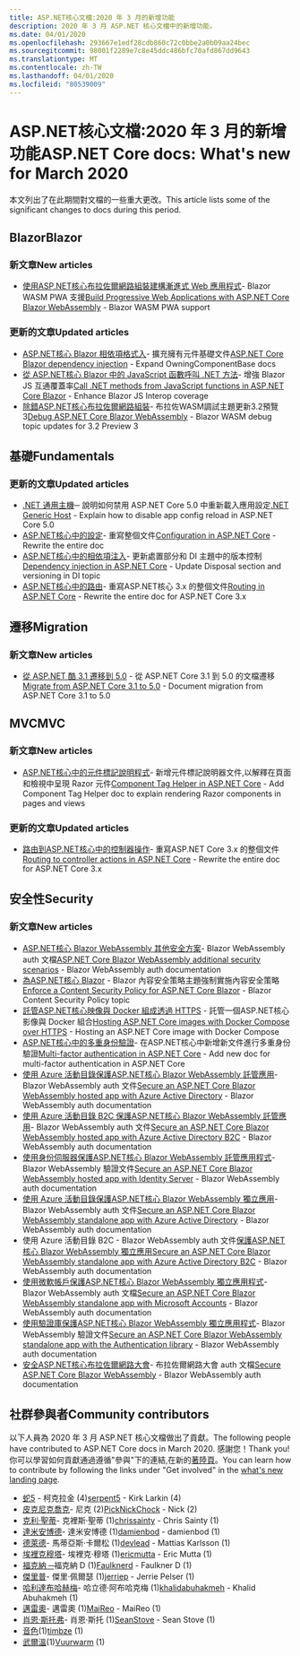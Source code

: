 ```yaml
---
title: ASP.NET核心文檔:2020 年 3 月的新增功能
description: 2020 年 3 月 ASP.NET 核心文檔中的新增功能。
ms.date: 04/01/2020
ms.openlocfilehash: 293667e1edf28cdb860c72c0bbe2a0b09aa24bec
ms.sourcegitcommit: 98001f2289e7c8e45ddc486bfc70afd867dd9643
ms.translationtype: MT
ms.contentlocale: zh-TW
ms.lasthandoff: 04/01/2020
ms.locfileid: "80539009"
---
```

# <a name="aspnet-core-docs-whats-new-for-march-2020"></a><span data-ttu-id="8b5f8-103">ASP.NET核心文檔:2020 年 3 月的新增功能</span><span class="sxs-lookup"><span data-stu-id="8b5f8-103">ASP.NET Core docs: What's new for March 2020</span></span>

<span data-ttu-id="8b5f8-104">本文列出了在此期間對文檔的一些重大更改。</span><span class="sxs-lookup"><span data-stu-id="8b5f8-104">This article lists some of the significant changes to docs during this period.</span></span>

## <a name="blazor"></a><span data-ttu-id="8b5f8-105">Blazor</span><span class="sxs-lookup"><span data-stu-id="8b5f8-105">Blazor</span></span>

### <a name="new-articles"></a><span data-ttu-id="8b5f8-106">新文章</span><span class="sxs-lookup"><span data-stu-id="8b5f8-106">New articles</span></span>

- <span data-ttu-id="8b5f8-107">[使用ASP.NET核心布拉佐爾網路組裝建構漸進式 Web 應用程式](../blazor/progressive-web-app.md)- Blazor WASM PWA 支援</span><span class="sxs-lookup"><span data-stu-id="8b5f8-107">[Build Progressive Web Applications with ASP.NET Core Blazor WebAssembly](../blazor/progressive-web-app.md) - Blazor WASM PWA support</span></span>

### <a name="updated-articles"></a><span data-ttu-id="8b5f8-108">更新的文章</span><span class="sxs-lookup"><span data-stu-id="8b5f8-108">Updated articles</span></span>

- <span data-ttu-id="8b5f8-109">[ASP.NET核心 Blazor 相依項格式入](../blazor/dependency-injection.md)- 擴充擁有元件基礎文件</span><span class="sxs-lookup"><span data-stu-id="8b5f8-109">[ASP.NET Core Blazor dependency injection](../blazor/dependency-injection.md) - Expand OwningComponentBase docs</span></span>
- <span data-ttu-id="8b5f8-110">[從 ASP.NET核心 Blazor 中的 JavaScript 函數呼叫 .NET 方法](../blazor/call-dotnet-from-javascript.md)- 增強 Blazor JS 互通覆蓋率</span><span class="sxs-lookup"><span data-stu-id="8b5f8-110">[Call .NET methods from JavaScript functions in ASP.NET Core Blazor](../blazor/call-dotnet-from-javascript.md) - Enhance Blazor JS Interop coverage</span></span>
- <span data-ttu-id="8b5f8-111">[除錯ASP.NET核心布拉佐爾網路組裝](../blazor/debug.md)- 布拉佐WASM調試主題更新3.2預覽3</span><span class="sxs-lookup"><span data-stu-id="8b5f8-111">[Debug ASP.NET Core Blazor WebAssembly](../blazor/debug.md) - Blazor WASM debug topic updates for 3.2 Preview 3</span></span>

## <a name="fundamentals"></a><span data-ttu-id="8b5f8-112">基礎</span><span class="sxs-lookup"><span data-stu-id="8b5f8-112">Fundamentals</span></span>

### <a name="updated-articles"></a><span data-ttu-id="8b5f8-113">更新的文章</span><span class="sxs-lookup"><span data-stu-id="8b5f8-113">Updated articles</span></span>

- <span data-ttu-id="8b5f8-114">[.NET 通用主機](../fundamentals/host/generic-host.md)─ 說明如何禁用 ASP.NET Core 5.0 中重新載入應用設定</span><span class="sxs-lookup"><span data-stu-id="8b5f8-114">[.NET Generic Host](../fundamentals/host/generic-host.md) - Explain how to disable app config reload in ASP.NET Core 5.0</span></span>
- <span data-ttu-id="8b5f8-115">[ASP.NET核心中的設定](../fundamentals/configuration/index.md)- 重寫整個文件</span><span class="sxs-lookup"><span data-stu-id="8b5f8-115">[Configuration in ASP.NET Core](../fundamentals/configuration/index.md) - Rewrite the entire doc</span></span>
- <span data-ttu-id="8b5f8-116">[ASP.NET核心中的相依項注入](../fundamentals/dependency-injection.md)- 更新處置部分和 DI 主題中的版本控制</span><span class="sxs-lookup"><span data-stu-id="8b5f8-116">[Dependency injection in ASP.NET Core](../fundamentals/dependency-injection.md) - Update Disposal section and versioning in DI topic</span></span>
- <span data-ttu-id="8b5f8-117">[ASP.NET核心中的路由](../fundamentals/routing.md)- 重寫ASP.NET核心 3.x 的整個文件</span><span class="sxs-lookup"><span data-stu-id="8b5f8-117">[Routing in ASP.NET Core](../fundamentals/routing.md) - Rewrite the entire doc for ASP.NET Core 3.x</span></span>

## <a name="migration"></a><span data-ttu-id="8b5f8-118">遷移</span><span class="sxs-lookup"><span data-stu-id="8b5f8-118">Migration</span></span>

### <a name="new-articles"></a><span data-ttu-id="8b5f8-119">新文章</span><span class="sxs-lookup"><span data-stu-id="8b5f8-119">New articles</span></span>

- <span data-ttu-id="8b5f8-120">[從 ASP.NET 酷 3.1 遷移到 5.0](../migration/31-to-50.md) - 從 ASP.NET Core 3.1 到 5.0 的文檔遷移</span><span class="sxs-lookup"><span data-stu-id="8b5f8-120">[Migrate from ASP.NET Core 3.1 to 5.0](../migration/31-to-50.md) - Document migration from ASP.NET Core 3.1 to 5.0</span></span>

## <a name="mvc"></a><span data-ttu-id="8b5f8-121">MVC</span><span class="sxs-lookup"><span data-stu-id="8b5f8-121">MVC</span></span>

### <a name="new-articles"></a><span data-ttu-id="8b5f8-122">新文章</span><span class="sxs-lookup"><span data-stu-id="8b5f8-122">New articles</span></span>

- <span data-ttu-id="8b5f8-123">[ASP.NET核心中的元件標記說明程式](../mvc/views/tag-helpers/built-in/component-tag-helper.md)- 新增元件標記說明器文件,以解釋在頁面和檢視中呈現 Razor 元件</span><span class="sxs-lookup"><span data-stu-id="8b5f8-123">[Component Tag Helper in ASP.NET Core](../mvc/views/tag-helpers/built-in/component-tag-helper.md) - Add Component Tag Helper doc to explain rendering Razor components in pages and views</span></span>

### <a name="updated-articles"></a><span data-ttu-id="8b5f8-124">更新的文章</span><span class="sxs-lookup"><span data-stu-id="8b5f8-124">Updated articles</span></span>

- <span data-ttu-id="8b5f8-125">[路由到ASP.NET核心中的控制器操作](../mvc/controllers/routing.md)- 重寫ASP.NET Core 3.x 的整個文件</span><span class="sxs-lookup"><span data-stu-id="8b5f8-125">[Routing to controller actions in ASP.NET Core](../mvc/controllers/routing.md) - Rewrite the entire doc for ASP.NET Core 3.x</span></span>

## <a name="security"></a><span data-ttu-id="8b5f8-126">安全性</span><span class="sxs-lookup"><span data-stu-id="8b5f8-126">Security</span></span>

### <a name="new-articles"></a><span data-ttu-id="8b5f8-127">新文章</span><span class="sxs-lookup"><span data-stu-id="8b5f8-127">New articles</span></span>

- <span data-ttu-id="8b5f8-128">[ASP.NET核心 Blazor WebAssembly 其他安全方案](../security/blazor/webassembly/additional-scenarios.md)- Blazor WebAssembly auth 文檔</span><span class="sxs-lookup"><span data-stu-id="8b5f8-128">[ASP.NET Core Blazor WebAssembly additional security scenarios](../security/blazor/webassembly/additional-scenarios.md) - Blazor WebAssembly auth documentation</span></span>
- <span data-ttu-id="8b5f8-129">[為ASP.NET核心 Blazor](../security/blazor/content-security-policy.md) - Blazor 內容安全策略主題強制實施內容安全策略</span><span class="sxs-lookup"><span data-stu-id="8b5f8-129">[Enforce a Content Security Policy for ASP.NET Core Blazor](../security/blazor/content-security-policy.md) - Blazor Content Security Policy topic</span></span>
- <span data-ttu-id="8b5f8-130">[託管ASP.NET核心映像與 Docker 組成透過 HTTPS](../security/docker-compose-https.md) - 託管一個ASP.NET核心影像與 Docker 組合</span><span class="sxs-lookup"><span data-stu-id="8b5f8-130">[Hosting ASP.NET Core images with Docker Compose over HTTPS](../security/docker-compose-https.md) - Hosting an ASP.NET Core image with Docker Compose</span></span>
- <span data-ttu-id="8b5f8-131">[ASP.NET核心中的多重身份驗證](../security/authentication/mfa.md)- 在ASP.NET核心中新增新文件進行多重身份驗證</span><span class="sxs-lookup"><span data-stu-id="8b5f8-131">[Multi-factor authentication in ASP.NET Core](../security/authentication/mfa.md) - Add new doc for multi-factor authentication in ASP.NET Core</span></span>
- <span data-ttu-id="8b5f8-132">[使用 Azure 活動目錄保護ASP.NET核心 Blazor WebAssembly 託管應用](../security/blazor/webassembly/hosted-with-azure-active-directory.md)- Blazor WebAssembly auth 文件</span><span class="sxs-lookup"><span data-stu-id="8b5f8-132">[Secure an ASP.NET Core Blazor WebAssembly hosted app with Azure Active Directory](../security/blazor/webassembly/hosted-with-azure-active-directory.md) - Blazor WebAssembly auth documentation</span></span>
- <span data-ttu-id="8b5f8-133">[使用 Azure 活動目錄 B2C 保護ASP.NET核心 Blazor WebAssembly 託管應用](../security/blazor/webassembly/hosted-with-azure-active-directory-b2c.md)- Blazor WebAssembly auth 文件</span><span class="sxs-lookup"><span data-stu-id="8b5f8-133">[Secure an ASP.NET Core Blazor WebAssembly hosted app with Azure Active Directory B2C](../security/blazor/webassembly/hosted-with-azure-active-directory-b2c.md) - Blazor WebAssembly auth documentation</span></span>
- <span data-ttu-id="8b5f8-134">[使用身份伺服器保護ASP.NET核心 Blazor WebAssembly 託管應用程式](../security/blazor/webassembly/hosted-with-identity-server.md)- Blazor WebAssembly 驗證文件</span><span class="sxs-lookup"><span data-stu-id="8b5f8-134">[Secure an ASP.NET Core Blazor WebAssembly hosted app with Identity Server](../security/blazor/webassembly/hosted-with-identity-server.md) - Blazor WebAssembly auth documentation</span></span>
- <span data-ttu-id="8b5f8-135">[使用 Azure 活動目錄保護ASP.NET核心 Blazor WebAssembly 獨立應用](../security/blazor/webassembly/standalone-with-azure-active-directory.md)- Blazor WebAssembly auth 文件</span><span class="sxs-lookup"><span data-stu-id="8b5f8-135">[Secure an ASP.NET Core Blazor WebAssembly standalone app with Azure Active Directory](../security/blazor/webassembly/standalone-with-azure-active-directory.md) - Blazor WebAssembly auth documentation</span></span>
- <span data-ttu-id="8b5f8-136">使用 Azure 活動目錄 B2C - Blazor WebAssembly auth 文件[保護ASP.NET核心 Blazor WebAssembly 獨立應用](../security/blazor/webassembly/standalone-with-azure-active-directory-b2c.md)</span><span class="sxs-lookup"><span data-stu-id="8b5f8-136">[Secure an ASP.NET Core Blazor WebAssembly standalone app with Azure Active Directory B2C](../security/blazor/webassembly/standalone-with-azure-active-directory-b2c.md) - Blazor WebAssembly auth documentation</span></span>
- <span data-ttu-id="8b5f8-137">[使用微軟帳戶保護ASP.NET核心 Blazor WebAssembly 獨立應用程式](../security/blazor/webassembly/standalone-with-microsoft-accounts.md)- Blazor WebAssembly auth 文檔</span><span class="sxs-lookup"><span data-stu-id="8b5f8-137">[Secure an ASP.NET Core Blazor WebAssembly standalone app with Microsoft Accounts](../security/blazor/webassembly/standalone-with-microsoft-accounts.md) - Blazor WebAssembly auth documentation</span></span>
- <span data-ttu-id="8b5f8-138">[使用驗證庫保護ASP.NET核心 Blazor WebAssembly 獨立應用程式](../security/blazor/webassembly/standalone-with-authentication-library.md)- Blazor WebAssembly 驗證文件</span><span class="sxs-lookup"><span data-stu-id="8b5f8-138">[Secure an ASP.NET Core Blazor WebAssembly standalone app with the Authentication library](../security/blazor/webassembly/standalone-with-authentication-library.md) - Blazor WebAssembly auth documentation</span></span>
- <span data-ttu-id="8b5f8-139">[安全ASP.NET核心布拉佐爾網路大會](../security/blazor/webassembly/index.md)- 布拉佐爾網路大會 auth 文檔</span><span class="sxs-lookup"><span data-stu-id="8b5f8-139">[Secure ASP.NET Core Blazor WebAssembly](../security/blazor/webassembly/index.md) - Blazor WebAssembly auth documentation</span></span>

## <a name="community-contributors"></a><span data-ttu-id="8b5f8-140">社群參與者</span><span class="sxs-lookup"><span data-stu-id="8b5f8-140">Community contributors</span></span>

<span data-ttu-id="8b5f8-141">以下人員為 2020 年 3 月 ASP.NET 核心文檔做出了貢獻。</span><span class="sxs-lookup"><span data-stu-id="8b5f8-141">The following people have contributed to ASP.NET Core docs in March 2020.</span></span> <span data-ttu-id="8b5f8-142">感謝您！</span><span class="sxs-lookup"><span data-stu-id="8b5f8-142">Thank you!</span></span> <span data-ttu-id="8b5f8-143">你可以學習如何貢獻通過遵循"參與"下的連結,在新的[著陸頁](index.yml)。</span><span class="sxs-lookup"><span data-stu-id="8b5f8-143">You can learn how to contribute by following the links under "Get involved" in the [what's new landing page](index.yml).</span></span>

- <span data-ttu-id="8b5f8-144">[蛇5](https://github.com/serpent5) - 柯克拉金 (4)</span><span class="sxs-lookup"><span data-stu-id="8b5f8-144">[serpent5](https://github.com/serpent5) - Kirk Larkin (4)</span></span>
- <span data-ttu-id="8b5f8-145">[皮克尼克喬克](https://github.com/PickNickChock)- 尼克 (2)</span><span class="sxs-lookup"><span data-stu-id="8b5f8-145">[PickNickChock](https://github.com/PickNickChock) - Nick (2)</span></span>
- <span data-ttu-id="8b5f8-146">[克利·聖蒂](https://github.com/chrissainty)- 克裡斯·聖蒂 (1)</span><span class="sxs-lookup"><span data-stu-id="8b5f8-146">[chrissainty](https://github.com/chrissainty) - Chris Sainty (1)</span></span>
- <span data-ttu-id="8b5f8-147">[達米安博德](https://github.com/damienbod)- 達米安博德 (1)</span><span class="sxs-lookup"><span data-stu-id="8b5f8-147">[damienbod](https://github.com/damienbod) - damienbod (1)</span></span>
- <span data-ttu-id="8b5f8-148">[德萊德](https://github.com/devlead)- 馬蒂亞斯·卡爾松 (1)</span><span class="sxs-lookup"><span data-stu-id="8b5f8-148">[devlead](https://github.com/devlead) - Mattias Karlsson (1)</span></span>
- <span data-ttu-id="8b5f8-149">[埃裡克穆塔](https://github.com/ericmutta)- 埃裡克·穆塔 (1)</span><span class="sxs-lookup"><span data-stu-id="8b5f8-149">[ericmutta](https://github.com/ericmutta) - Eric Mutta (1)</span></span>
- <span data-ttu-id="8b5f8-150">[福克納 ─](https://github.com/Faulknerd)福克納 D (1)</span><span class="sxs-lookup"><span data-stu-id="8b5f8-150">[Faulknerd](https://github.com/Faulknerd) - Faulkner D (1)</span></span>
- <span data-ttu-id="8b5f8-151">[傑里普](https://github.com/jerriep)- 傑里·佩爾瑟 (1)</span><span class="sxs-lookup"><span data-stu-id="8b5f8-151">[jerriep](https://github.com/jerriep) - Jerrie Pelser (1)</span></span>
- <span data-ttu-id="8b5f8-152">[哈利達布哈赫梅](https://github.com/khalidabuhakmeh)- 哈立德·阿布哈克梅 (1)</span><span class="sxs-lookup"><span data-stu-id="8b5f8-152">[khalidabuhakmeh](https://github.com/khalidabuhakmeh) - Khalid Abuhakmeh (1)</span></span>
- <span data-ttu-id="8b5f8-153">[邁雷奧](https://github.com/MaiReo)- 邁雷奧 (1)</span><span class="sxs-lookup"><span data-stu-id="8b5f8-153">[MaiReo](https://github.com/MaiReo) - MaiReo (1)</span></span>
- <span data-ttu-id="8b5f8-154">[肖恩·斯托弗](https://github.com/SeanStove)- 肖恩·斯托 (1)</span><span class="sxs-lookup"><span data-stu-id="8b5f8-154">[SeanStove](https://github.com/SeanStove) - Sean Stove (1)</span></span>
- <span data-ttu-id="8b5f8-155">[音色](https://github.com/timbze)(1)</span><span class="sxs-lookup"><span data-stu-id="8b5f8-155">[timbze](https://github.com/timbze) (1)</span></span>
- <span data-ttu-id="8b5f8-156">[武爾溫](https://github.com/Vuurwarm)(1)</span><span class="sxs-lookup"><span data-stu-id="8b5f8-156">[Vuurwarm](https://github.com/Vuurwarm) (1)</span></span>
